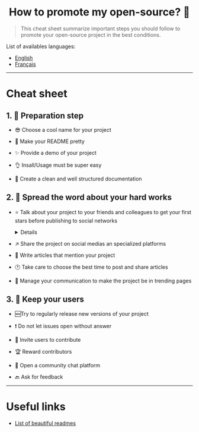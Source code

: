 <h1 align="center">How to promote my open-source? 🚀</h1>

> This cheat sheet summarize important steps you should follow to promote your open-source project in the best conditions.

List of availables languages:

- [English](./README.md)
- [Français](./README-fr.md)

---

# Cheat sheet

## 1. 🎢 Preparation step

- 😎 Choose a cool name for your project

- 💅 Make your README pretty

- ✨ Provide a demo of your project

- 👌 Insall/Usage must be super easy

- 📘 Create a clean and well structured documentation

## 2. 📢 Spread the word about your hard works

- ⭐ Talk about your project to your friends and colleagues to get your first stars before publishing to social networks

    <details>
    <summary>Details</summary>
    <p>

  > A minimum of stars make your project more trustable then a zero star project.

    </p>
    </details>

- ↗️ Share the project on social medias an specialized platforms

-  📃 Write articles that mention your project

- 🕐 Take care to choose the best time to post and share articles

- 📘 Manage your communication to make the project be in trending pages

## 3. 🤝 Keep your users

- 🆕Try to regularly release new versions of your project

- ❗ Do not let issues open without answer

- 🙏 Invite users to contribute

- 🏆 Reward contributors

- 💬 Open a community chat platform

- 🔙 Ask for feedback

---

# Useful links

- [List of beautiful readmes](https://github.com/matiassingers/awesome-readme)
